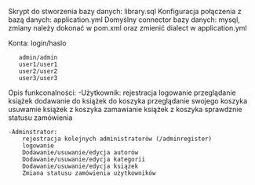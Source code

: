 Skrypt do stworzenia bazy danych: library.sql
Konfiguracja połączenia z bazą danych: application.yml
Domyślny connector bazy danych: mysql, zmiany należy dokonać w pom.xml oraz zmienić dialect w application.yml

Konta: login/haslo

	   admin/admin
	   user1/user1
	   user2/user2
	   user3/user3


Opis funkconalności:
	-Użytkownik:
		rejestracja
		logowanie
		przeglądanie książek
		dodawanie do książek do koszyka
		przeglądanie swojego koszyka
		usuwamie książek z koszyka
		zamawianie książek z koszyka
		sprawdznie statusu zamówienia
		
	-Adminstrator:
		rejestracja kolejnych administratorów (/adminregister)
		logowanie
		Dodawanie/usuwanie/edycja autorów
		Dodawanie/usuwanie/edycja kategorii
		Dodawanie/usuwanie/edycja książek
		Zmiana statusu zamówienia użytkowników
	
		